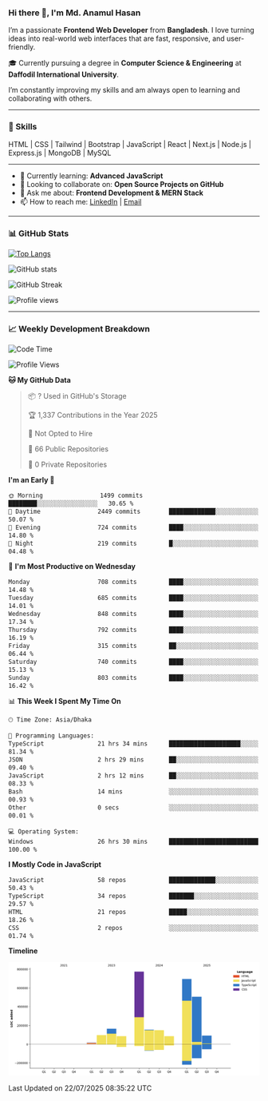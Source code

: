 ### Hi there 👋, I'm Md. Anamul Hasan

I’m a passionate **Frontend Web Developer** from **Bangladesh**. I love turning ideas into real-world web interfaces that are fast, responsive, and user-friendly.

🎓 Currently pursuing a degree in **Computer Science & Engineering** at **Daffodil International University**.

I’m constantly improving my skills and am always open to learning and collaborating with others.

---

### 🚀 Skills
HTML | CSS | Tailwind | Bootstrap | JavaScript | React | Next.js | Node.js | Express.js | MongoDB | MySQL 

---

- 🌱 Currently learning: **Advanced JavaScript**
- 👯 Looking to collaborate on: **Open Source Projects on GitHub**
- 💬 Ask me about: **Frontend Development & MERN Stack**
- 📫 How to reach me: [LinkedIn](https://www.linkedin.com/in/mdanamulhasan201) | [Email](mailto:anamulhasan3625@gmail.com)

---

### 📊 GitHub Stats

[![Top Langs](https://github-readme-stats.vercel.app/api/top-langs/?username=mdanamulhasan201&layout=compact)](https://github.com/anuraghazra/github-readme-stats)

![GitHub stats](https://github-readme-stats.vercel.app/api?username=mdanamulhasan201&show_icons=true&count_private=true&theme=tokyonight)

![GitHub Streak](https://streak-stats.demolab.com?user=mdanamulhasan201&theme=tokyonight)

![Profile views](https://gpvc.arturio.dev/mdanamulhasan201)

---

### 📈 Weekly Development Breakdown

<!--START_SECTION:waka-->
![Code Time](http://img.shields.io/badge/Code%20Time-453%20hrs%2031%20mins-blue)

![Profile Views](http://img.shields.io/badge/Profile%20Views-0-blue)

**🐱 My GitHub Data** 

> 📦 ? Used in GitHub's Storage 
 > 
> 🏆 1,337 Contributions in the Year 2025
 > 
> 🚫 Not Opted to Hire
 > 
> 📜 66 Public Repositories 
 > 
> 🔑 0 Private Repositories 
 > 
**I'm an Early 🐤** 

```text
🌞 Morning                1499 commits        ████████░░░░░░░░░░░░░░░░░   30.65 % 
🌆 Daytime                2449 commits        █████████████░░░░░░░░░░░░   50.07 % 
🌃 Evening                724 commits         ████░░░░░░░░░░░░░░░░░░░░░   14.80 % 
🌙 Night                  219 commits         █░░░░░░░░░░░░░░░░░░░░░░░░   04.48 % 
```
📅 **I'm Most Productive on Wednesday** 

```text
Monday                   708 commits         ████░░░░░░░░░░░░░░░░░░░░░   14.48 % 
Tuesday                  685 commits         ████░░░░░░░░░░░░░░░░░░░░░   14.01 % 
Wednesday                848 commits         ████░░░░░░░░░░░░░░░░░░░░░   17.34 % 
Thursday                 792 commits         ████░░░░░░░░░░░░░░░░░░░░░   16.19 % 
Friday                   315 commits         ██░░░░░░░░░░░░░░░░░░░░░░░   06.44 % 
Saturday                 740 commits         ████░░░░░░░░░░░░░░░░░░░░░   15.13 % 
Sunday                   803 commits         ████░░░░░░░░░░░░░░░░░░░░░   16.42 % 
```


📊 **This Week I Spent My Time On** 

```text
🕑︎ Time Zone: Asia/Dhaka

💬 Programming Languages: 
TypeScript               21 hrs 34 mins      ████████████████████░░░░░   81.34 % 
JSON                     2 hrs 29 mins       ██░░░░░░░░░░░░░░░░░░░░░░░   09.40 % 
JavaScript               2 hrs 12 mins       ██░░░░░░░░░░░░░░░░░░░░░░░   08.33 % 
Bash                     14 mins             ░░░░░░░░░░░░░░░░░░░░░░░░░   00.93 % 
Other                    0 secs              ░░░░░░░░░░░░░░░░░░░░░░░░░   00.01 % 

💻 Operating System: 
Windows                  26 hrs 30 mins      █████████████████████████   100.00 % 
```

**I Mostly Code in JavaScript** 

```text
JavaScript               58 repos            █████████████░░░░░░░░░░░░   50.43 % 
TypeScript               34 repos            ███████░░░░░░░░░░░░░░░░░░   29.57 % 
HTML                     21 repos            █████░░░░░░░░░░░░░░░░░░░░   18.26 % 
CSS                      2 repos             ░░░░░░░░░░░░░░░░░░░░░░░░░   01.74 % 
```



**Timeline**

![Lines of Code chart](https://raw.githubusercontent.com/mdanamulhasan201/mdanamulhasan201/main/assets/bar_graph.png)


 Last Updated on 22/07/2025 08:35:22 UTC
<!--END_SECTION:waka-->
